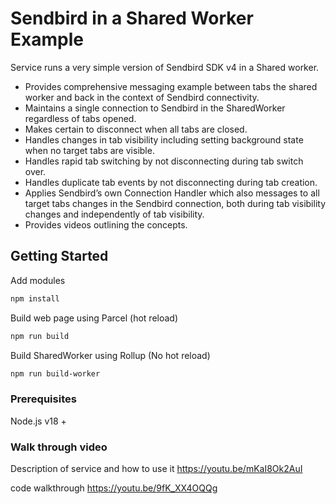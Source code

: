 # Sendbird in a Shared Worker Example

Service runs a very simple version of Sendbird SDK v4 in a Shared worker.

- Provides comprehensive messaging example between tabs the shared worker and back in the context of Sendbird connectivity.
- Maintains a single connection to Sendbird in the SharedWorker regardless of tabs opened.
- Makes certain to disconnect when all tabs are closed.
- Handles changes in tab visibility including setting background state when no target tabs are visible.
- Handles rapid tab switching by not disconnecting during tab switch over.
- Handles duplicate tab events by not disconnecting during tab creation.
- Applies Sendbird’s own Connection Handler which also messages to all target tabs changes in the Sendbird connection, both during tab visibility changes and independently of tab visibility.
- Provides videos outlining the concepts.

## Getting Started

Add modules

```bash
npm install
```

Build web page using Parcel (hot reload)

```bash
npm run build
```

Build SharedWorker using Rollup (No hot reload)

```bash
npm run build-worker
```


### Prerequisites

Node.js v18 + 

### Walk through video

Description of service and how to use it
https://youtu.be/mKaI8Ok2AuI

code walkthrough
https://youtu.be/9fK_XX4OQQg

